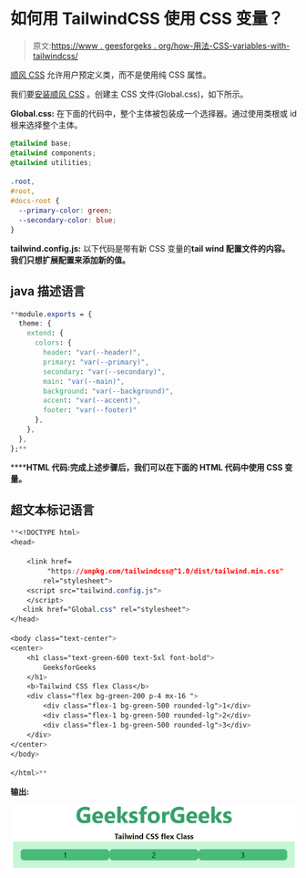# 如何用 TailwindCSS 使用 CSS 变量？

> 原文:[https://www . geesforgeks . org/how-用法-CSS-variables-with-tailwindcss/](https://www.geeksforgeeks.org/how-to-use-css-variables-with-tailwindcss/)

[顺风 CSS](https://www.geeksforgeeks.org/css-tailwind-introduction/) 允许用户预定义类，而不是使用纯 CSS 属性。

我们要[安装顺风 CSS](https://www.geeksforgeeks.org/css-tailwind-introduction/) 。创建主 CSS 文件(Global.css)，如下所示。

**Global.css:** 在下面的代码中，整个主体被包装成一个选择器。通过使用类根或 id 根来选择整个主体。

```css
@tailwind base;
@tailwind components;
@tailwind utilities;

.root,
#root,
#docs-root {
  --primary-color: green;
  --secondary-color: blue;
}
```

**tailwind.config.js:** 以下代码是带有新 CSS 变量的****tail wind 配置文件的内容。我们只想扩展配置来添加新的值。****

## ****java 描述语言****

```css
**module.exports = {
  theme: {
    extend: {
      colors: {
        header: "var(--header)",
        primary: "var(--primary)",
        secondary: "var(--secondary)",
        main: "var(--main)",
        background: "var(--background)",
        accent: "var(--accent)",
        footer: "var(--footer)"
      },
    },
  },
};**
```

******HTML 代码:**完成上述步骤后，我们可以在下面的 HTML 代码中使用 CSS 变量。****

## ****超文本标记语言****

```css
**<!DOCTYPE html>
<head>

    <link href=
         "https://unpkg.com/tailwindcss@^1.0/dist/tailwind.min.css"
        rel="stylesheet">
    <script src="tailwind.config.js">
    </script>
   <link href="Global.css" rel="stylesheet">
</head>

<body class="text-center">
<center>
    <h1 class="text-green-600 text-5xl font-bold">
        GeeksforGeeks
    </h1>
    <b>Tailwind CSS flex Class</b>
    <div class="flex bg-green-200 p-4 mx-16 ">
        <div class="flex-1 bg-green-500 rounded-lg">1</div>
        <div class="flex-1 bg-green-500 rounded-lg">2</div>
        <div class="flex-1 bg-green-500 rounded-lg">3</div>
    </div>
</center>
</body>

</html>**
```

******输出:******

****![](img/25e4fe639969dec6f79ca1ba9552b672.png)****